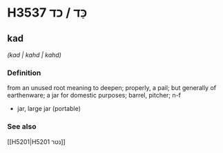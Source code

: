 # H3537 כַּד / כד

## kad

_(kad | kahd | kahd)_

### Definition

from an unused root meaning to deepen; properly, a pail; but generally of earthenware; a jar for domestic purposes; barrel, pitcher; n-f

- jar, large jar (portable)

### See also

[[H5201|H5201 נטר]]
